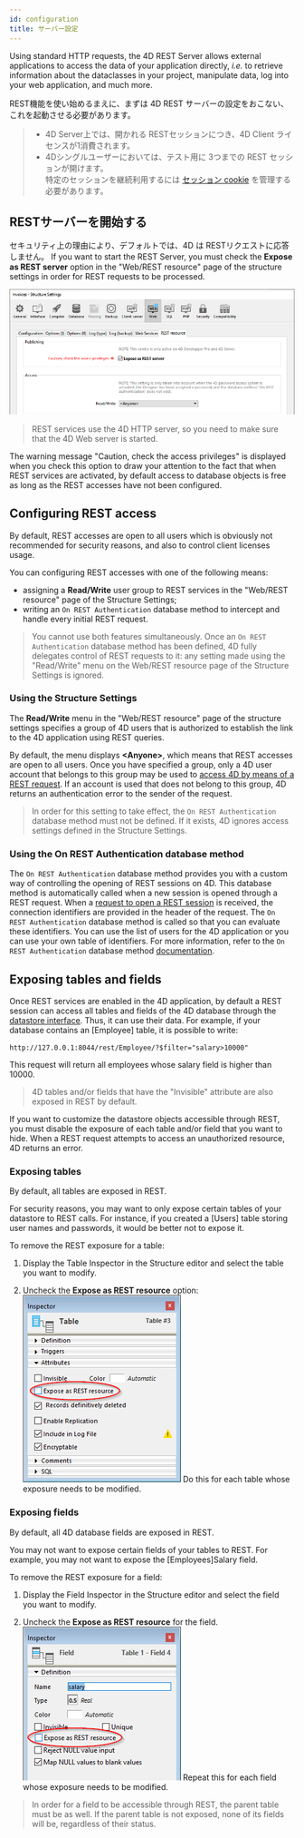 ```yaml
---
id: configuration
title: サーバー設定
---
```


Using standard HTTP requests, the 4D REST Server allows external applications to access the data of your application directly, *i.e.* to retrieve information about the dataclasses in your project, manipulate data, log into your web application, and much more.

REST機能を使い始めるまえに、まずは 4D REST サーバーの設定をおこない、これを起動させる必要があります。

> - 4D Server上では、開かれる RESTセッションにつき、4D Client ライセンスが1消費されます。<br>
> - 4Dシングルユーザーにおいては、テスト用に 3つまでの REST セッションが開けます。   
>     特定のセッションを継続利用するには [セッション cookie](authUsers.md#セッション-cookie) を管理する必要があります。



## RESTサーバーを開始する

セキュリティ上の理由により、デフォルトでは、4D は RESTリクエストに応答しません。 If you want to start the REST Server, you must check the **Expose as REST server** option in the "Web/REST resource" page of the structure settings in order for REST requests to be processed.

![alt-text](assets/en/REST/Settings.png)

> REST services use the 4D HTTP server, so you need to make sure that the 4D Web server is started.

The warning message "Caution, check the access privileges" is displayed when you check this option to draw your attention to the fact that when REST services are activated, by default access to database objects is free as long as the REST accesses have not been configured.


## Configuring REST access

By default, REST accesses are open to all users which is obviously not recommended for security reasons, and also to control client licenses usage.

You can configuring REST accesses with one of the following means:
- assigning a **Read/Write** user group to REST services in the "Web/REST resource" page of the Structure Settings;
- writing an `On REST Authentication` database method to intercept and handle every initial REST request.

> You cannot use both features simultaneously. Once an `On REST Authentication` database method has been defined, 4D fully delegates control of REST requests to it: any setting made using the "Read/Write" menu on the Web/REST resource page of the Structure Settings is ignored.


### Using the Structure Settings

The **Read/Write** menu in the "Web/REST resource" page of the structure settings specifies a group of 4D users that is authorized to establish the link to the 4D application using REST queries.

By default, the menu displays **\<Anyone>**, which means that REST accesses are open to all users. Once you have specified a group, only a 4D user account that belongs to this group may be used to [access 4D by means of a REST request](authUsers.md). If an account is used that does not belong to this group, 4D returns an authentication error to the sender of the request.

> In order for this setting to take effect, the `On REST Authentication` database method must not be defined. If it exists, 4D ignores access settings defined in the Structure Settings.

### Using the On REST Authentication database method
The `On REST Authentication` database method provides you with a custom way of controlling the opening of REST sessions on 4D. This database method is automatically called when a new session is opened through a REST request. When a [request to open a REST session](authUsers.md) is received, the connection identifiers are provided in the header of the request. The `On REST Authentication` database method is called so that you can evaluate these identifiers. You can use the list of users for the 4D application or you can use your own table of identifiers. For more information, refer to the `On REST Authentication` database method [documentation](https://doc.4d.com/4Dv18/4D/18/On-REST-Authentication-database-method.301-4505004.en.html).



## Exposing tables and fields

Once REST services are enabled in the 4D application, by default a REST session can access all tables and fields of the 4D database through the [datastore interface](ORDA/dsMapping.md#datastore). Thus, it can use their data. For example, if your database contains an [Employee] table, it is possible to write:

```
http://127.0.0.1:8044/rest/Employee/?$filter="salary>10000"

```
This request will return all employees whose salary field is higher than 10000.

> 4D tables and/or fields that have the "Invisible" attribute are also exposed in REST by default.

If you want to customize the datastore objects accessible through REST, you must disable the exposure of each table and/or field that you want to hide. When a REST request attempts to access an unauthorized resource, 4D returns an error.

### Exposing tables

By default, all tables are exposed in REST.

For security reasons, you may want to only expose certain tables of your datastore to REST calls. For instance, if you created a [Users] table storing user names and passwords, it would be better not to expose it.

To remove the REST exposure for a table:

1. Display the Table Inspector in the Structure editor and select the table you want to modify.

2. Uncheck the **Expose as REST resource** option: ![alt-text](assets/en/REST/table.png) Do this for each table whose exposure needs to be modified.


### Exposing fields

By default, all 4D database fields are exposed in REST.

You may not want to expose certain fields of your tables to REST. For example, you may not want to expose the [Employees]Salary field.

To remove the REST exposure for a field:

1. Display the Field Inspector in the Structure editor and select the field you want to modify.

2. Uncheck the **Expose as REST resource** for the field. ![alt-text](assets/en/REST/field.png) Repeat this for each field whose exposure needs to be modified.

> In order for a field to be accessible through REST, the parent table must be as well. If the parent table is not exposed, none of its fields will be, regardless of their status.
